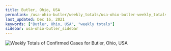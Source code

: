 ```yaml
---
title: Butler, Ohio, USA
permalink: /usa-ohio-butler/weekly_totals/usa-ohio-butler-weekly_totals.html
last_updated: Dec 16, 2021
keywords: ["Butler, Ohio, USA", "weekly totals"]
sidebar: usa-ohio-butler_sidebar
---
```


![Weekly Totals of Confirmed Cases for Butler, Ohio, USA](/covid_tracker/images/graphs/usa-ohio-butler-weekly_totals_graph.png)
